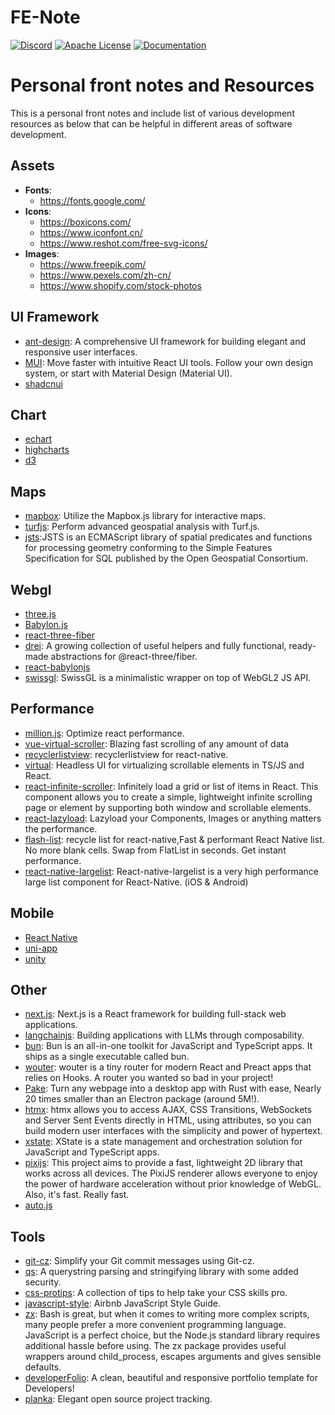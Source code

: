 # FE-Note

[![Discord](https://img.shields.io/discord/1088018734616150057?style=for-the-badge)](https://discord.gg/JKZJfEpT7b)
[![Apache License](https://img.shields.io/crates/l/rustc-serialize?style=for-the-badge)](https://github.com/faaccy/front-gizmos/main/LICENSE)
[![Documentation](https://img.shields.io/badge/Documentation-github-brightgreen.svg?style=for-the-badge)](https://github.com/faaccy/front-gizmos/main/README.md)

# Personal front notes and Resources

This is a personal front notes and include list of various development resources as below that can be helpful in different areas of software development.

## Assets

- **Fonts**:
  - https://fonts.google.com/
- **Icons**:
  - https://boxicons.com/
  - https://www.iconfont.cn/
  - https://www.reshot.com/free-svg-icons/
- **Images**:
  - https://www.freepik.com/
  - https://www.pexels.com/zh-cn/
  - https://www.shopify.com/stock-photos

## UI Framework

- [ant-design](https://ant.design/docs/spec/introduce): A comprehensive UI framework for building elegant and responsive user interfaces.
- [MUI](https://mui.com/): Move faster with intuitive React UI tools. Follow your own design system, or start with Material Design (Material UI).
- [shadcnui]()

## Chart

- [echart](https://echarts.apache.org/en/index.html)
- [highcharts](https://www.highcharts.com/)
- [d3](https://d3js.org/)

## Maps

- [mapbox](https://docs.mapbox.com/mapbox-gl-js/plugins/#framework-integrations): Utilize the Mapbox.js library for interactive maps.
- [turfjs](https://turfjs.org/): Perform advanced geospatial analysis with Turf.js.
- [jsts](https://github.com/bjornharrtell/jsts):JSTS is an ECMAScript library of spatial predicates and functions for processing geometry conforming to the Simple Features Specification for SQL published by the Open Geospatial Consortium.

## Webgl

- [three.js](https://github.com/mrdoob/three.js/)
- [Babylon.js](https://github.com/BabylonJS/Babylon.js)
- [react-three-fiber](https://github.com/pmndrs/react-three-fiber)
- [drei](https://github.com/pmndrs/drei): A growing collection of useful helpers and fully functional, ready-made abstractions for @react-three/fiber.
- [react-babylonjs](https://github.com/brianzinn/react-babylonjs)
- [swissgl](https://github.com/google/swissgl): SwissGL is a minimalistic wrapper on top of WebGL2 JS API.

## Performance

- [million.js](https://github.com/aidenybai/million): Optimize react performance.
- [vue-virtual-scroller](https://github.com/Akryum/vue-virtual-scroller): Blazing fast scrolling of any amount of data
- [recyclerlistview](https://github.com/Flipkart/recyclerlistview): recyclerlistview for react-native.
- [virtual](https://github.com/TanStack/virtual): Headless UI for virtualizing scrollable elements in TS/JS and React.
- [react-infinite-scroller](https://github.com/danbovey/react-infinite-scroller): Infinitely load a grid or list of items in React. This component allows you to create a simple, lightweight infinite scrolling page or element by supporting both window and scrollable elements.
- [react-lazyload](https://github.com/twobin/react-lazyload): Lazyload your Components, Images or anything matters the performance.
- [flash-list](https://github.com/Shopify/flash-list): recycle list for react-native,Fast & performant React Native list. No more blank cells.
  Swap from FlatList in seconds. Get instant performance.
- [react-native-largelist](https://github.com/bolan9999/react-native-largelist):
  React-native-largelist is a very high performance large list component for React-Native. (iOS & Android)

## Mobile

- [React Native](https://github.com/facebook/react-native)
- [uni-app](https://github.com/dcloudio/uni-app)
- [unity](https://unity.com/cn)

## Other

- [next.js](https://github.com/vercel/next.js): Next.js is a React framework for building full-stack web applications.
- [langchainjs](https://github.com/langchain-ai/langchainjs): Building applications with LLMs through composability.
- [bun](https://github.com/oven-sh/bun): Bun is an all-in-one toolkit for JavaScript and TypeScript apps. It ships as a single executable called bun​.
- [wouter](https://github.com/molefrog/wouter): wouter is a tiny router for modern React and Preact apps that relies on Hooks.
  A router you wanted so bad in your project!
- [Pake](https://github.com/tw93/Pake): Turn any webpage into a desktop app with Rust with ease, Nearly 20 times smaller than an Electron package (around 5M!).
- [htmx](https://github.com/bigskysoftware/htmx): htmx allows you to access AJAX, CSS Transitions, WebSockets and Server Sent Events directly in HTML, using attributes, so you can build modern user interfaces with the simplicity and power of hypertext.
- [xstate](https://github.com/statelyai/xstate): XState is a state management and orchestration solution for JavaScript and TypeScript apps.
- [pixijs](https://github.com/pixijs/pixijs): This project aims to provide a fast, lightweight 2D library that works across all devices. The PixiJS renderer allows everyone to enjoy the power of hardware acceleration without prior knowledge of WebGL. Also, it's fast. Really fast.
- [auto.js]()

## Tools

- [git-cz](https://github.com/streamich/git-cz): Simplify your Git commit messages using Git-cz.
- [qs](https://github.com/ljharb/qs): A querystring parsing and stringifying library with some added security.
- [css-protips](https://github.com/AllThingsSmitty/css-protips): A collection of tips to help take your CSS skills pro.
- [javascript-style](https://github.com/airbnb/javascript): Airbnb JavaScript Style Guide.
- [zx](https://github.com/google/zx): Bash is great, but when it comes to writing more complex scripts, many people prefer a more convenient programming language. JavaScript is a perfect choice, but the Node.js standard library requires additional hassle before using. The zx package provides useful wrappers around child_process, escapes arguments and gives sensible defaults.
- [developerFolio](https://github.com/saadpasta/developerFolio): A clean, beautiful and responsive portfolio template for Developers!
- [planka](https://github.com/plankanban/planka): Elegant open source project tracking.

